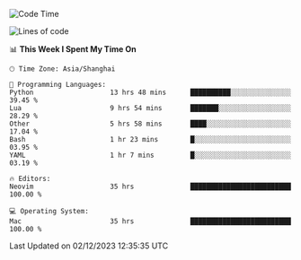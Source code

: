 <!--START_SECTION:waka-->
![Code Time](http://img.shields.io/badge/Code%20Time-1%2C755%20hrs%2014%20mins-blue)

![Lines of code](https://img.shields.io/badge/From%20Hello%20World%20I%27ve%20Written-295.0%20thousand%20lines%20of%20code-blue)

📊 **This Week I Spent My Time On** 

```text
🕑︎ Time Zone: Asia/Shanghai

💬 Programming Languages: 
Python                   13 hrs 48 mins      ██████████░░░░░░░░░░░░░░░   39.45 % 
Lua                      9 hrs 54 mins       ███████░░░░░░░░░░░░░░░░░░   28.29 % 
Other                    5 hrs 58 mins       ████░░░░░░░░░░░░░░░░░░░░░   17.04 % 
Bash                     1 hr 23 mins        █░░░░░░░░░░░░░░░░░░░░░░░░   03.95 % 
YAML                     1 hr 7 mins         █░░░░░░░░░░░░░░░░░░░░░░░░   03.19 % 

🔥 Editors: 
Neovim                   35 hrs              █████████████████████████   100.00 % 

💻 Operating System: 
Mac                      35 hrs              █████████████████████████   100.00 % 
```


 Last Updated on 02/12/2023 12:35:35 UTC
<!--END_SECTION:waka-->

